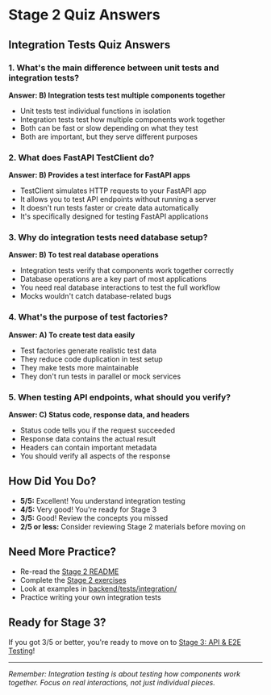 # Stage 2 Quiz Answers

## Integration Tests Quiz Answers

### 1. What's the main difference between unit tests and integration tests?

**Answer: B) Integration tests test multiple components together**

- Unit tests test individual functions in isolation
- Integration tests test how multiple components work together
- Both can be fast or slow depending on what they test
- Both are important, but they serve different purposes

### 2. What does FastAPI TestClient do?

**Answer: B) Provides a test interface for FastAPI apps**

- TestClient simulates HTTP requests to your FastAPI app
- It allows you to test API endpoints without running a server
- It doesn't run tests faster or create data automatically
- It's specifically designed for testing FastAPI applications

### 3. Why do integration tests need database setup?

**Answer: B) To test real database operations**

- Integration tests verify that components work together correctly
- Database operations are a key part of most applications
- You need real database interactions to test the full workflow
- Mocks wouldn't catch database-related bugs

### 4. What's the purpose of test factories?

**Answer: A) To create test data easily**

- Test factories generate realistic test data
- They reduce code duplication in test setup
- They make tests more maintainable
- They don't run tests in parallel or mock services

### 5. When testing API endpoints, what should you verify?

**Answer: C) Status code, response data, and headers**

- Status code tells you if the request succeeded
- Response data contains the actual result
- Headers can contain important metadata
- You should verify all aspects of the response

## How Did You Do?

- **5/5:** Excellent! You understand integration testing
- **4/5:** Very good! You're ready for Stage 3
- **3/5:** Good! Review the concepts you missed
- **2/5 or less:** Consider reviewing Stage 2 materials before moving on

## Need More Practice?

- Re-read the [Stage 2 README](../stage_2_integration/README.md)
- Complete the [Stage 2 exercises](../stage_2_integration/exercises/)
- Look at examples in [backend/tests/integration/](../../backend/tests/integration/)
- Practice writing your own integration tests

## Ready for Stage 3?

If you got 3/5 or better, you're ready to move on to [Stage 3: API & E2E Testing](../stage_3_api_e2e/README.md)!

---

_Remember: Integration testing is about testing how components work together. Focus on real interactions, not just individual pieces._

